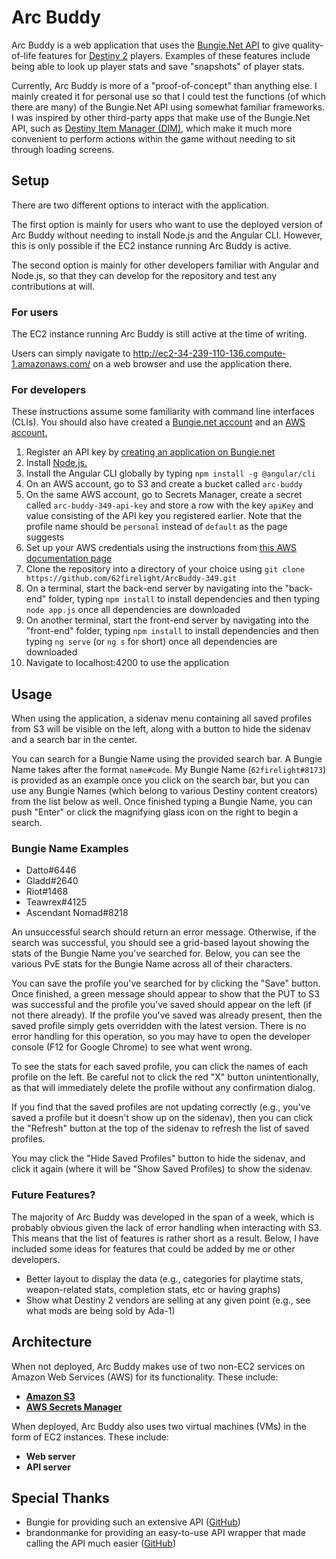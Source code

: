 # Arc Buddy

Arc Buddy is a web application that uses the [Bungie.Net API](https://bungie-net.github.io/) to give quality-of-life features for [Destiny 2](https://store.steampowered.com/app/1085660/Destiny_2/) players. Examples of these features include being able to look up player stats and save "snapshots" of player stats.

Currently, Arc Buddy is more of a "proof-of-concept" than anything else. I mainly created it for personal use so that I could test the functions (of which there are many) of the Bungie.Net API using somewhat familiar frameworks. I was inspired by other third-party apps that make use of the Bungie.Net API, such as [Destiny Item Manager (DIM)](https://destinyitemmanager.com/en/), which make it much more convenient to perform actions within the game without needing to sit through loading screens.

## Setup

There are two different options to interact with the application.

The first option is mainly for users who want to use the deployed version of Arc Buddy without needing to install Node.js and the Angular CLI. However, this is only possible if the EC2 instance running Arc Buddy is active.

The second option is mainly for other developers familiar with Angular and Node.js, so that they can develop for the repository and test any contributions at will.

### For users
The EC2 instance running Arc Buddy is still active at the time of writing.

Users can simply navigate to http://ec2-34-239-110-136.compute-1.amazonaws.com/ on a web browser and use the application there.

### For developers
These instructions assume some familiarity with command line interfaces (CLIs). You should also have created a [Bungie.net account](https://www.bungie.net/) and an [AWS account.](https://aws.amazon.com/) 

1. Register an API key by [creating an application on Bungie.net](https://www.bungie.net/en/application)
2. Install [Node.js.](https://nodejs.org/en/)
3. Install the Angular CLI globally by typing `npm install -g @angular/cli`
4. On an AWS account, go to S3 and create a bucket called `arc-buddy`
5. On the same AWS account, go to Secrets Manager, create a secret called `arc-buddy-349-api-key` and store a row with the key `apiKey` and value consisting of the API key you registered earlier. Note that the profile name should be `personal` instead of `default` as the page suggests
6. Set up your AWS credentials using the instructions from [this AWS documentation page](https://docs.aws.amazon.com/sdk-for-java/v1/developer-guide/setup-credentials.html)
7. Clone the repository into a directory of your choice using `git clone https://github.com/62firelight/ArcBuddy-349.git`
8. On a terminal, start the back-end server by navigating into the "back-end" folder, typing `npm install` to install dependencies and then typing `node app.js` once all dependencies are downloaded
9. On another terminal, start the front-end server by navigating into the "front-end" folder, typing `npm install` to install dependencies and then typing `ng serve` (or `ng s` for short) once all dependencies are downloaded
10. Navigate to localhost:4200 to use the application

## Usage

When using the application, a sidenav menu containing all saved profiles from S3 will be visible on the left, along with a button to hide the sidenav and a search bar in the center. 

You can search for a Bungie Name using the provided search bar. A Bungie Name takes after the format `name#code`. My Bungie Name (`62firelight#8173`) is provided as an example once you click on the search bar, but you can use any Bungie Names (which belong to various Destiny content creators) from the list below as well. Once finished typing a Bungie Name, you can push "Enter" or click the magnifying glass icon on the right to begin a search. 

### Bungie Name Examples
* Datto#6446
* Gladd#2640
* Riot#1468
* Teawrex#4125
* Ascendant Nomad#8218

An unsuccessful search should return an error message. Otherwise, if the search was successful, you should see a grid-based layout showing the stats of the Bungie Name you've searched for. Below, you can see the various PvE stats for the Bungie Name across all of their characters.

You can save the profile you've searched for by clicking the "Save" button. Once finished, a green message should appear to show that the PUT to S3 was successful and the profile you've saved should appear on the left (if not there already). If the profile you've saved was already present, then the saved profile simply gets overridden with the latest version. There is no error handling for this operation, so you may have to open the developer console (F12 for Google Chrome) to see what went wrong. 

To see the stats for each saved profile, you can click the names of each profile on the left. Be careful not to click the red "X" button unintentionally, as that will immediately delete the profile without any confirmation dialog. 

If you find that the saved profiles are not updating correctly (e.g., you've saved a profile but it doesn't show up on the sidenav), then you can click the "Refresh" button at the top of the sidenav to refresh the list of saved profiles. 

You may click the "Hide Saved Profiles" button to hide the sidenav, and click it again (where it will be "Show Saved Profiles) to show the sidenav.

### Future Features?

The majority of Arc Buddy was developed in the span of a week, which is probably obvious given the lack of error handling when interacting with S3. This means that the list of features is rather short as a result. Below, I have included some ideas for features that could be added by me or other developers. 

* Better layout to display the data (e.g., categories for playtime stats, weapon-related stats, completion stats, etc or having graphs)
* Show what Destiny 2 vendors are selling at any given point (e.g., see what mods are being sold by Ada-1)

## Architecture

When not deployed, Arc Buddy makes use of two non-EC2 services on Amazon Web Services (AWS) for its functionality. These include:

* [**Amazon S3**](https://aws.amazon.com/s3/)
* [**AWS Secrets Manager**](https://aws.amazon.com/secrets-manager/)

When deployed, Arc Buddy also uses two virtual machines (VMs) in the form of EC2 instances. These include:

* **Web server**
* **API server**

## Special Thanks

* Bungie for providing such an extensive API ([GitHub](https://github.com/Bungie-net/api))
* brandonmanke for providing an easy-to-use API wrapper that made calling the API much easier ([GitHub](https://github.com/brandonmanke/node-destiny-2))
